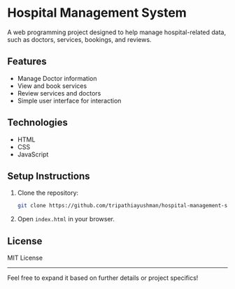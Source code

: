 
# Hospital Management System

A web programming project designed to help manage hospital-related data, such as doctors, services, bookings, and reviews.

## Features
- Manage Doctor information
- View and book services
- Review services and doctors
- Simple user interface for interaction

## Technologies
- HTML
- CSS
- JavaScript

## Setup Instructions
1. Clone the repository:
   ```bash
   git clone https://github.com/tripathiayushman/hospital-management-system.git
   ```
2. Open `index.html` in your browser.

## License
MIT License

---

Feel free to expand it based on further details or project specifics!
